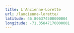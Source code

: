 ```yaml
---
title: L'Ancienne-Lorette
url: /lancienne-lorette/
latitude: 46.806374500000004
longitude: -71.35847170000001
---
```

